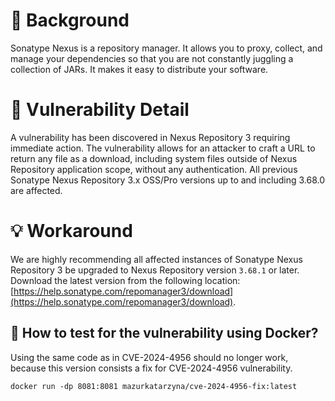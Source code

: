 # :mag_right: Background
Sonatype Nexus is a repository manager. It allows you to proxy, collect, and manage your dependencies so that you are not constantly juggling a collection of JARs. It makes it easy to distribute your software.

# :bug: Vulnerability Detail
A vulnerability has been discovered in Nexus Repository 3 requiring immediate action. The vulnerability allows for an attacker to craft a URL to return any file as a download, including system files outside of Nexus Repository application scope, without any authentication. All previous Sonatype Nexus Repository 3.x OSS/Pro versions up to and including 3.68.0 are affected.

# :bulb: Workaround
We are highly recommending all affected instances of Sonatype Nexus Repository 3 be upgraded to Nexus Repository version `3.68.1` or later. Download the latest version from the following location: [https://help.sonatype.com/repomanager3/download](https://help.sonatype.com/repomanager3/download).

## :whale: How to test for the vulnerability using Docker?
Using the same code as in CVE-2024-4956 should no longer work, because this version consists a fix for CVE-2024-4956 vulnerability.

```
docker run -dp 8081:8081 mazurkatarzyna/cve-2024-4956-fix:latest
```
